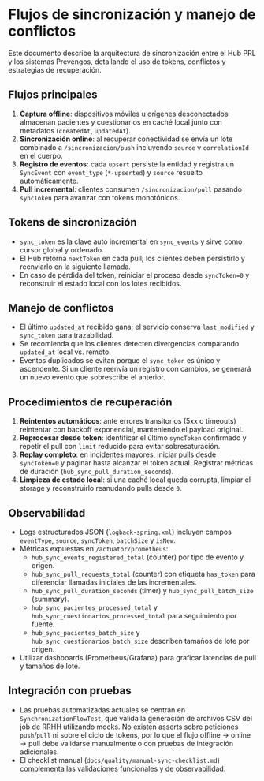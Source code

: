 # Flujos de sincronización y manejo de conflictos

Este documento describe la arquitectura de sincronización entre el Hub PRL y los sistemas Prevengos, detallando el uso de tokens, conflictos y estrategias de recuperación.

## Flujos principales

1. **Captura offline**: dispositivos móviles u orígenes desconectados almacenan pacientes y cuestionarios en caché local junto con metadatos (`createdAt`, `updatedAt`).
2. **Sincronización online**: al recuperar conectividad se envía un lote combinado a `/sincronizacion/push` incluyendo `source` y `correlationId` en el cuerpo.
3. **Registro de eventos**: cada `upsert` persiste la entidad y registra un `SyncEvent` con `event_type` (`*-upserted`) y `source` resuelto automáticamente.
4. **Pull incremental**: clientes consumen `/sincronizacion/pull` pasando `syncToken` para avanzar con tokens monotónicos.

## Tokens de sincronización

* `sync_token` es la clave auto incremental en `sync_events` y sirve como cursor global y ordenado.
* El Hub retorna `nextToken` en cada pull; los clientes deben persistirlo y reenviarlo en la siguiente llamada.
* En caso de pérdida del token, reiniciar el proceso desde `syncToken=0` y reconstruir el estado local con los lotes recibidos.

## Manejo de conflictos

* El último `updated_at` recibido gana; el servicio conserva `last_modified` y `sync_token` para trazabilidad.
* Se recomienda que los clientes detecten divergencias comparando `updated_at` local vs. remoto.
* Eventos duplicados se evitan porque el `sync_token` es único y ascendente. Si un cliente reenvía un registro con cambios, se generará un nuevo evento que sobrescribe el anterior.

## Procedimientos de recuperación

1. **Reintentos automáticos**: ante errores transitorios (5xx o timeouts) reintentar con backoff exponencial, manteniendo el payload original.
2. **Reprocesar desde token**: identificar el último `syncToken` confirmado y repetir el pull con `limit` reducido para evitar sobresaturación.
3. **Replay completo**: en incidentes mayores, iniciar pulls desde `syncToken=0` y paginar hasta alcanzar el token actual. Registrar métricas de duración (`hub_sync_pull_duration_seconds`).
4. **Limpieza de estado local**: si una caché local queda corrupta, limpiar el storage y reconstruirlo reanudando pulls desde `0`.

## Observabilidad

* Logs estructurados JSON (`logback-spring.xml`) incluyen campos `eventType`, `source`, `syncToken`, `batchSize` y `isNew`.
* Métricas expuestas en `/actuator/prometheus`:
  * `hub_sync_events_registered_total` (counter) por tipo de evento y origen.
  * `hub_sync_pull_requests_total` (counter) con etiqueta `has_token` para diferenciar llamadas iniciales de las incrementales.
  * `hub_sync_pull_duration_seconds` (timer) y `hub_sync_pull_batch_size` (summary).
  * `hub_sync_pacientes_processed_total` y `hub_sync_cuestionarios_processed_total` para seguimiento por fuente.
  * `hub_sync_pacientes_batch_size` y `hub_sync_cuestionarios_batch_size` describen tamaños de lote por origen.
* Utilizar dashboards (Prometheus/Grafana) para graficar latencias de pull y tamaños de lote.

## Integración con pruebas

* Las pruebas automatizadas actuales se centran en `SynchronizationFlowTest`, que valida la generación de archivos CSV del job de RRHH utilizando mocks. No existen asserts sobre peticiones `push`/`pull` ni sobre el ciclo de tokens, por lo que el flujo offline → online → pull debe validarse manualmente o con pruebas de integración adicionales.
* El checklist manual (`docs/quality/manual-sync-checklist.md`) complementa las validaciones funcionales y de observabilidad.
